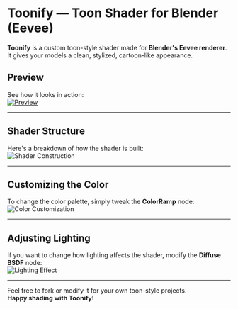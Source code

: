 # Toonify — Toon Shader for Blender (Eevee)

**Toonify** is a custom toon-style shader made for **Blender's Eevee renderer**. It gives your models a clean, stylized, cartoon-like appearance.

## Preview  
See how it looks in action:  
[![Preview](https://github.com/Initalized/Shader/preview.png)](https://github.com/Initalized/Shader/preview.png)

---

## Shader Structure  
Here's a breakdown of how the shader is built:  
![Shader Construction](https://github.com/Initalized/Shader/construction.png)

---

## Customizing the Color  
To change the color palette, simply tweak the **ColorRamp** node:  
![Color Customization](https://github.com/Initalized/Shader/color.png)

---

## Adjusting Lighting  
If you want to change how lighting affects the shader, modify the **Diffuse BSDF** node:  
![Lighting Effect](https://github.com/Initalized/Shader/effect.png)

---

Feel free to fork or modify it for your own toon-style projects.  
**Happy shading with Toonify!**
